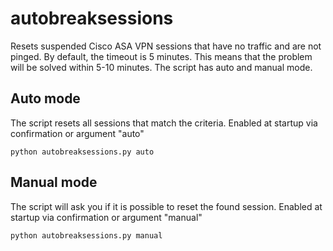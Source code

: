# autobreaksessions
Resets suspended Cisco ASA VPN sessions that have no traffic and are not pinged. By default, the timeout is 5 minutes. This means that the problem will be solved within 5-10 minutes.
The script has auto and manual mode.
## Auto mode
The script resets all sessions that match the criteria.
Enabled at startup via confirmation or argument "auto"
```
python autobreaksessions.py auto
```
## Manual mode
The script will ask you if it is possible to reset the found session.
Enabled at startup via confirmation or argument "manual"
```
python autobreaksessions.py manual
```
